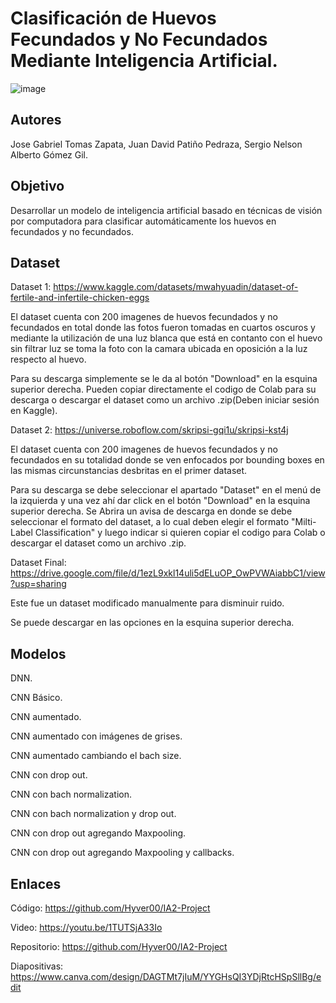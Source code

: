 # Clasificación de Huevos Fecundados y No Fecundados Mediante Inteligencia Artificial.

![image](https://github.com/user-attachments/assets/b4d98b01-6b3e-431e-a63b-fc3fbf1385df)


## Autores
Jose Gabriel Tomas Zapata, Juan David Patiño Pedraza, Sergio Nelson Alberto Gómez Gil.

## Objetivo
Desarrollar un modelo de inteligencia artificial basado en técnicas de visión por computadora para clasificar automáticamente los huevos en fecundados y no fecundados.

## Dataset
Dataset 1: https://www.kaggle.com/datasets/mwahyuadin/dataset-of-fertile-and-infertile-chicken-eggs

El dataset cuenta con 200 imagenes de huevos fecundados y no fecundados en total donde las fotos fueron tomadas en cuartos oscuros y mediante la utilización de una luz blanca que está en contanto con el huevo sin filtrar luz se toma la foto con la camara ubicada en oposición a la luz respecto al huevo.

Para su descarga simplemente se le da al botón "Download" en la esquina superior derecha. Pueden copiar directamente el codigo de Colab para su descarga o descargar el dataset como un archivo .zip(Deben iniciar sesión en Kaggle).

Dataset 2: https://universe.roboflow.com/skripsi-gqi1u/skripsi-kst4j

El dataset cuenta con 200 imagenes de huevos fecundados y no fecundados en su totalidad donde se ven enfocados por bounding boxes en las mismas circunstancias desbritas en el primer dataset.

Para su descarga se debe seleccionar el apartado "Dataset" en el menú de la izquierda y una vez ahí dar click en el botón "Download" en la esquina superior derecha. Se Abrira un avisa de descarga en donde se debe seleccionar el formato del dataset, a lo cual deben elegir el formato "Milti-Label Classification" y luego indicar si quieren copiar el codigo para Colab o descargar el dataset como un archivo .zip. 

Dataset Final: https://drive.google.com/file/d/1ezL9xkl14uli5dELuOP_OwPVWAiabbC1/view?usp=sharing

Este fue un dataset modificado manualmente para disminuir ruido.

Se puede descargar en las opciones en la esquina superior derecha.

## Modelos
DNN.

CNN Básico.

CNN aumentado.

CNN aumentado con imágenes de grises.

CNN aumentado cambiando el bach size.

CNN con drop out.

CNN con bach normalization.

CNN con bach normalization y drop out.

CNN con drop out agregando Maxpooling.

CNN con drop out agregando Maxpooling y callbacks.

## Enlaces
Código: https://github.com/Hyver00/IA2-Project

Video: https://youtu.be/1TUTSjA33Io

Repositorio: https://github.com/Hyver00/IA2-Project

Diapositivas: https://www.canva.com/design/DAGTMt7jIuM/YYGHsQI3YDjRtcHSpSllBg/edit
